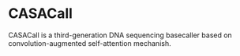 # CASACall
CASACall is a third-generation DNA sequencing basecaller based on convolution-augmented self-attention mechanish.
